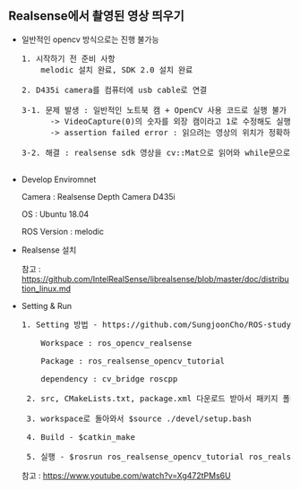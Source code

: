 ## Realsense에서 촬영된 영상 띄우기

* 일반적인 opencv 방식으로는 진행 불가능

  <pre>
  1. 시작하기 전 준비 사항
      melodic 설치 완료, SDK 2.0 설치 완료

  2. D435i camera를 컴퓨터에 usb cable로 연결

  3-1. 문제 발생 : 일반적인 노트북 캠 + OpenCV 사용 코드로 실행 불가
        -> VideoCapture(0)의 숫자를 외장 캠이라고 1로 수정해도 실행 X
        -> assertion failed error : 읽으려는 영상의 위치가 정확하지 않아서 발생

  3-2. 해결 : realsense sdk 영상을 cv::Mat으로 읽어와 while문으로 프레임 보여주기

  </pre>


* Develop Enviromnet

  Camera : Realsense Depth Camera D435i

  OS : Ubuntu 18.04
  
  ROS Version : melodic


* Realsense 설치

  참고 : https://github.com/IntelRealSense/librealsense/blob/master/doc/distribution_linux.md 


* Setting & Run
  <pre>
  1. Setting 방법 - https://github.com/SungjoonCho/ROS-study 참고
  
      Workspace : ros_opencv_realsense

      Package : ros_realsense_opencv_tutorial

      dependency : cv_bridge roscpp

   2. src, CMakeLists.txt, package.xml 다운로드 받아서 패키지 폴더 안에 넣기

   3. workspace로 돌아와서 $source ./devel/setup.bash

   4. Build - $catkin_make

   5. 실행 - $rosrun ros_realsense_opencv_tutorial ros_realsense_opencv_tutorial
  </pre>

  참고 : https://www.youtube.com/watch?v=Xg472tPMs6U
